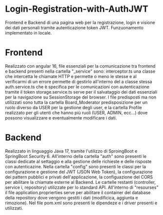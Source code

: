 # Login-Registration-with-AuthJWT
Frontend e Backend di una pagina web per la registrazione, login e visione dei dati personali tramite autenticazione token JWT.
Funzuonamento implementato in locale.

# Frontend
Realizzato con angular 16, file essenziali per la comunicazione tra frontend e backend presenti nella cartella "_service" sono: 
interceptor.ts una classe che intercetta le chiamate HTTP e permette o meno le stesse e al verificarmi di un errore permette di gestirlo all'interno del a classe stessa 
auth.service.ts che è specifica per le comunicazioni con autenticazione tramite il token 
storage.service.ts serve per il salvataggio dei dati essenziali per la navigazione su SessionStorage del browser.
I file predisposti ma non utilizzati sono tutta la cartella Board_Moderator predisposizione per un ruolo diverso da USER per la gestione degli user, e la cartella Profile realizzato per gli utenti che hanno più ruoli (USER, ADMIN, ecc...) dove possono visualizzare e eventualmente modificare i dati.

# Backend
Realizzato in  linguaggio Java 17, tramite l'utilizzo di SproingBoot e SpringBoot Security 6.
All'interno della cartella "auth" sono presenti le classi dedicate al settaggio e alla gestione delle richieste e delle risposte con autenticazine.
Nella cartella "config" sono presenti le classi per la configurazione e gestione del JWT (JSON Web Token), la configurazione dei pattern pubblici e privati dell'applicazione, la configuazione del CORS per abilitare la chiamate esterne al Backend.
Le cartelle restanti (controller, service ì, repository) utilizzate per lo standard API.
All'interno di "resourses" il file application.proprierties serve per abilitare il container del database della repository dove vengono gestiti i dati (modificica, aggiunta e rimozione).
Nel file pom.xml sono presenti le dipendeze e i driver presenti e utilizzati.